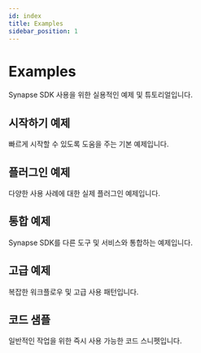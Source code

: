 ```yaml
---
id: index
title: Examples
sidebar_position: 1
---
```


# Examples

Synapse SDK 사용을 위한 실용적인 예제 및 튜토리얼입니다.

## 시작하기 예제

빠르게 시작할 수 있도록 도움을 주는 기본 예제입니다.

## 플러그인 예제

다양한 사용 사례에 대한 실제 플러그인 예제입니다.

## 통합 예제

Synapse SDK를 다른 도구 및 서비스와 통합하는 예제입니다.

## 고급 예제

복잡한 워크플로우 및 고급 사용 패턴입니다.

## 코드 샘플

일반적인 작업을 위한 즉시 사용 가능한 코드 스니펫입니다.